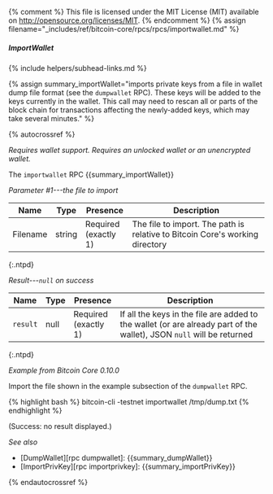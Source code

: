 {% comment %}
This file is licensed under the MIT License (MIT) available on
http://opensource.org/licenses/MIT.
{% endcomment %}
{% assign filename="_includes/ref/bitcoin-core/rpcs/rpcs/importwallet.md" %}

##### ImportWallet
{% include helpers/subhead-links.md %}

{% assign summary_importWallet="imports private keys from a file in wallet dump file format (see the `dumpwallet` RPC). These keys will be added to the keys currently in the wallet.  This call may need to rescan all or parts of the block chain for transactions affecting the newly-added keys, which may take several minutes." %}

{% autocrossref %}

*Requires wallet support. Requires an unlocked wallet or an
unencrypted wallet.*

The `importwallet` RPC {{summary_importWallet}}

*Parameter #1---the file to import*

| Name               | Type            | Presence                    | Description
|--------------------|-----------------|-----------------------------|---------------
| Filename           | string          | Required<br>(exactly 1)     | The file to import.  The path is relative to Bitcoin Core's working directory
{:.ntpd}

*Result---`null` on success*

| Name               | Type            | Presence                    | Description
|--------------------|-----------------|-----------------------------|----------------
| `result`           | null            | Required<br>(exactly 1)     | If all the keys in the file are added to the wallet (or are already part of the wallet), JSON `null` will be returned
{:.ntpd}

*Example from Bitcoin Core 0.10.0*

Import the file shown in the example subsection of the `dumpwallet` RPC.

{% highlight bash %}
bitcoin-cli -testnet importwallet /tmp/dump.txt
{% endhighlight %}

(Success: no result displayed.)

*See also*

* [DumpWallet][rpc dumpwallet]: {{summary_dumpWallet}}
* [ImportPrivKey][rpc importprivkey]: {{summary_importPrivKey}}

{% endautocrossref %}
